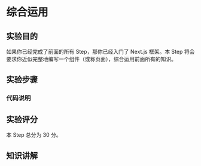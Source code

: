 # 综合运用

## 实验目的

如果你已经完成了前面的所有 Step，那你已经入门了 Next.js 框架。本 Step 将会要求你近似完整地编写一个组件（或称页面），综合运用前面所有的知识。

## 实验步骤

### 代码说明

## 实验评分

本 Step 总分为 30 分。

## 知识讲解